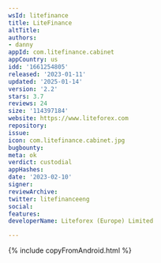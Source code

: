 ```yaml
---
wsId: litefinance
title: LiteFinance
altTitle: 
authors:
- danny
appId: com.litefinance.cabinet
appCountry: us
idd: '1661254805'
released: '2023-01-11'
updated: '2025-01-14'
version: '2.2'
stars: 3.7
reviews: 24
size: '114397184'
website: https://www.liteforex.com
repository: 
issue: 
icon: com.litefinance.cabinet.jpg
bugbounty: 
meta: ok
verdict: custodial
appHashes: 
date: '2023-02-10'
signer: 
reviewArchive: 
twitter: litefinanceeng
social: 
features: 
developerName: Liteforex (Europe) Limited

---
```


{% include copyFromAndroid.html %}

